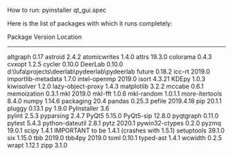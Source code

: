 

How to run: 
pyinstaller qt_gui.spec

Here is the list of packages with which it runs completely: 

Package            Version   Location
------------------ --------- --------------------------------------------
altgraph           0.17
astroid            2.4.2
atomicwrites       1.4.0
attrs              19.3.0
colorama           0.4.3
cvxopt             1.2.5
cycler             0.10.0
DeerLab            0.10.0    d:\lufa\projects\deerlab\pydeerlab\pydeerlab
future             0.18.2
icc-rt             2019.0
importlib-metadata 1.7.0
intel-openmp       2019.0
isort              4.3.21
KDEpy              1.0.3
kiwisolver         1.2.0
lazy-object-proxy  1.4.3
matplotlib         3.2.2
mccabe             0.6.1
memoization        0.3.1
mkl                2019.0
mkl-fft            1.0.6
mkl-random         1.0.1.1
more-itertools     8.4.0
numpy              1.14.6
packaging          20.4
pandas             0.25.3
pefile             2019.4.18
pip                20.1.1
pluggy             0.13.1
py                 1.9.0
PyInstaller        3.6      
pylint             2.5.3
pyparsing          2.4.7
PyQt5              5.15.0
PyQt5-sip          12.8.0
pyqtgraph          0.11.0
pytest             5.4.3
python-dateutil    2.8.1
pytz               2020.1
pywin32-ctypes     0.2.0
pyzmq              19.0.1
scipy              1.4.1   IMPORTANT to be 1.4.1 (crashes with 1.5.1)
setuptools         39.1.0
six                1.15.0
tbb                2019.0
tbb4py             2019.0
toml               0.10.1
typed-ast          1.4.1
wcwidth            0.2.5
wrapt              1.12.1
zipp               3.1.0 



